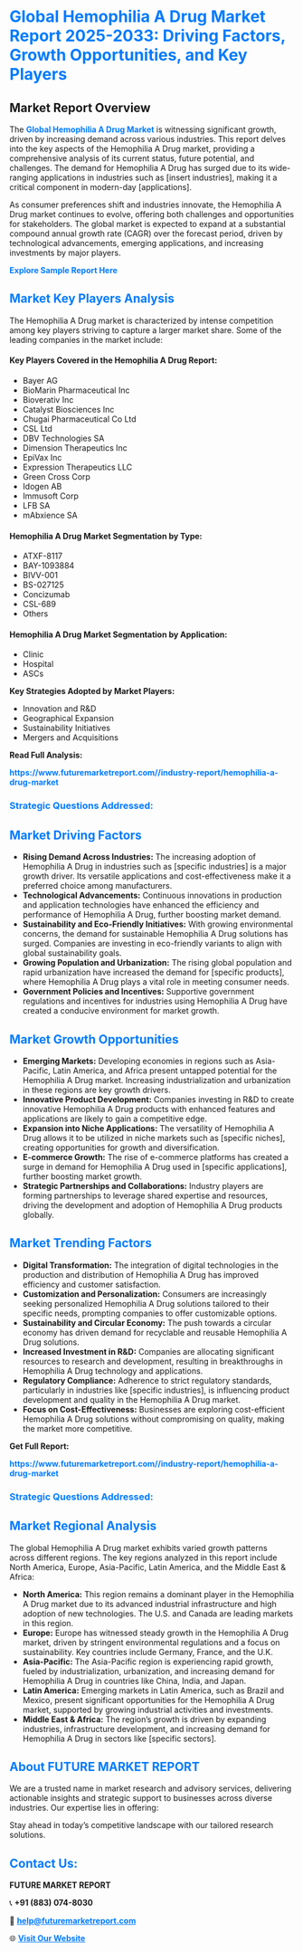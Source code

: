 <h1 style="color: #007BFF;">Global Hemophilia A Drug Market Report 2025-2033: Driving Factors, Growth Opportunities, and Key Players</h1>

<section id="overview">
<h2>Market Report Overview</h2>
<p>The <a href="https://www.futuremarketreport.com//industry-report/hemophilia-a-drug-market" style="color: #007BFF; text-decoration: none;"><strong>Global Hemophilia A Drug Market</strong></a> is witnessing significant growth, driven by increasing demand across various industries. This report delves into the key aspects of the Hemophilia A Drug market, providing a comprehensive analysis of its current status, future potential, and challenges. The demand for Hemophilia A Drug has surged due to its wide-ranging applications in industries such as [insert industries], making it a critical component in modern-day [applications].</p>
<p>As consumer preferences shift and industries innovate, the Hemophilia A Drug market continues to evolve, offering both challenges and opportunities for stakeholders. The global market is expected to expand at a substantial compound annual growth rate (CAGR) over the forecast period, driven by technological advancements, emerging applications, and increasing investments by major players.</p>
</section>

<section id="overview">
<p><a href="https://www.futuremarketreport.com//request-sample/reportId=54554" style="color: #007BFF; text-decoration: none;"><strong>Explore Sample Report Here</strong></a></p>
</section>

<section id="key-players">
<h2 style="color: #007BFF;">Market Key Players Analysis</h2>
<p>The Hemophilia A Drug market is characterized by intense competition among key players striving to capture a larger market share. Some of the leading companies in the market include:</p>
<h4>Key Players Covered in the Hemophilia A Drug Report:</h4>
<ul><li>Bayer AG</li><li>BioMarin Pharmaceutical Inc</li><li>Bioverativ Inc</li><li>Catalyst Biosciences Inc</li><li>Chugai Pharmaceutical Co Ltd</li><li>CSL Ltd</li><li>DBV Technologies SA</li><li>Dimension Therapeutics Inc</li><li>EpiVax Inc</li><li>Expression Therapeutics LLC</li><li>Green Cross Corp</li><li>Idogen AB</li><li>Immusoft Corp</li><li>LFB SA</li><li>mAbxience SA</li></ul>
<h4>Hemophilia A Drug Market Segmentation by Type:</h4>
<ul><li>ATXF-8117</li><li>BAY-1093884</li><li>BIVV-001</li><li>BS-027125</li><li>Concizumab</li><li>CSL-689</li><li>Others</li></ul>

<h4>Hemophilia A Drug Market Segmentation by Application:</h4>
<ul><li>Clinic</li><li>Hospital</li><li>ASCs</li></ul>
<p><strong>Key Strategies Adopted by Market Players:</strong></p>
<ul>
<li>Innovation and R&D</li>
<li>Geographical Expansion</li>
<li>Sustainability Initiatives</li>
<li>Mergers and Acquisitions</li>
</ul>
</section>

<section>
<p><strong>Read Full Analysis: </strong></p><a href="https://www.futuremarketreport.com//industry-report/hemophilia-a-drug-market" style="color: #007BFF; text-decoration: none;"><strong>https://www.futuremarketreport.com//industry-report/hemophilia-a-drug-market</strong></a>
<h3 style="color: #007BFF;">Strategic Questions Addressed:</h3>
</section>

<section id="driving-factors">
<h2 style="color: #007BFF;">Market Driving Factors</h2>
<ul>
<li><strong>Rising Demand Across Industries:</strong> The increasing adoption of Hemophilia A Drug in industries such as [specific industries] is a major growth driver. Its versatile applications and cost-effectiveness make it a preferred choice among manufacturers.</li>
<li><strong>Technological Advancements:</strong> Continuous innovations in production and application technologies have enhanced the efficiency and performance of Hemophilia A Drug, further boosting market demand.</li>
<li><strong>Sustainability and Eco-Friendly Initiatives:</strong> With growing environmental concerns, the demand for sustainable Hemophilia A Drug solutions has surged. Companies are investing in eco-friendly variants to align with global sustainability goals.</li>
<li><strong>Growing Population and Urbanization:</strong> The rising global population and rapid urbanization have increased the demand for [specific products], where Hemophilia A Drug plays a vital role in meeting consumer needs.</li>
<li><strong>Government Policies and Incentives:</strong> Supportive government regulations and incentives for industries using Hemophilia A Drug have created a conducive environment for market growth.</li>
</ul>
</section>

<section id="growth-opportunities">
<h2 style="color: #007BFF;">Market Growth Opportunities</h2>
<ul>
<li><strong>Emerging Markets:</strong> Developing economies in regions such as Asia-Pacific, Latin America, and Africa present untapped potential for the Hemophilia A Drug market. Increasing industrialization and urbanization in these regions are key growth drivers.</li>
<li><strong>Innovative Product Development:</strong> Companies investing in R&D to create innovative Hemophilia A Drug products with enhanced features and applications are likely to gain a competitive edge.</li>
<li><strong>Expansion into Niche Applications:</strong> The versatility of Hemophilia A Drug allows it to be utilized in niche markets such as [specific niches], creating opportunities for growth and diversification.</li>
<li><strong>E-commerce Growth:</strong> The rise of e-commerce platforms has created a surge in demand for Hemophilia A Drug used in [specific applications], further boosting market growth.</li>
<li><strong>Strategic Partnerships and Collaborations:</strong> Industry players are forming partnerships to leverage shared expertise and resources, driving the development and adoption of Hemophilia A Drug products globally.</li>
</ul>
</section>

<section id="trending-factors">
<h2 style="color: #007BFF;">Market Trending Factors</h2>
<ul>
<li><strong>Digital Transformation:</strong> The integration of digital technologies in the production and distribution of Hemophilia A Drug has improved efficiency and customer satisfaction.</li>
<li><strong>Customization and Personalization:</strong> Consumers are increasingly seeking personalized Hemophilia A Drug solutions tailored to their specific needs, prompting companies to offer customizable options.</li>
<li><strong>Sustainability and Circular Economy:</strong> The push towards a circular economy has driven demand for recyclable and reusable Hemophilia A Drug solutions.</li>
<li><strong>Increased Investment in R&D:</strong> Companies are allocating significant resources to research and development, resulting in breakthroughs in Hemophilia A Drug technology and applications.</li>
<li><strong>Regulatory Compliance:</strong> Adherence to strict regulatory standards, particularly in industries like [specific industries], is influencing product development and quality in the Hemophilia A Drug market.</li>
<li><strong>Focus on Cost-Effectiveness:</strong> Businesses are exploring cost-efficient Hemophilia A Drug solutions without compromising on quality, making the market more competitive.</li>
</ul>
</section>

<section>
<p><strong>Get Full Report: </strong></p><a href="https://www.futuremarketreport.com//industry-report/hemophilia-a-drug-market" style="color: #007BFF; text-decoration: none;"><strong>https://www.futuremarketreport.com//industry-report/hemophilia-a-drug-market</strong></a>
<h3 style="color: #007BFF;">Strategic Questions Addressed:</h3>
</section>


<section id="regional-analysis">
<h2 style="color: #007BFF;">Market Regional Analysis</h2>
<p>The global Hemophilia A Drug market exhibits varied growth patterns across different regions. The key regions analyzed in this report include North America, Europe, Asia-Pacific, Latin America, and the Middle East & Africa:</p>
<ul>
<li><strong>North America:</strong> This region remains a dominant player in the Hemophilia A Drug market due to its advanced industrial infrastructure and high adoption of new technologies. The U.S. and Canada are leading markets in this region.</li>
<li><strong>Europe:</strong> Europe has witnessed steady growth in the Hemophilia A Drug market, driven by stringent environmental regulations and a focus on sustainability. Key countries include Germany, France, and the U.K.</li>
<li><strong>Asia-Pacific:</strong> The Asia-Pacific region is experiencing rapid growth, fueled by industrialization, urbanization, and increasing demand for Hemophilia A Drug in countries like China, India, and Japan.</li>
<li><strong>Latin America:</strong> Emerging markets in Latin America, such as Brazil and Mexico, present significant opportunities for the Hemophilia A Drug market, supported by growing industrial activities and investments.</li>
<li><strong>Middle East & Africa:</strong> The region’s growth is driven by expanding industries, infrastructure development, and increasing demand for Hemophilia A Drug in sectors like [specific sectors].</li>
</ul>
</section>

<footer>
<h2 style="color: #007BFF;">About FUTURE MARKET REPORT</h2>
<p>We are a trusted name in market research and advisory services, delivering actionable insights and strategic support to businesses across diverse industries. Our expertise lies in offering:</p>

<p>Stay ahead in today’s competitive landscape with our tailored research solutions.</p>

<h2 style="color: #007BFF;">Contact Us:</h2>
<p><strong>FUTURE MARKET REPORT</strong></p>
<p>📞 <strong>+91 (883) 074-8030</strong></p>
<p>📧 <strong><a href="mailto:help@futuremarketreport.com" style="color: #007BFF;">help@futuremarketreport.com</a></strong></p>
<p>🌐 <strong><a href="https://www.futuremarketreport.com/" style="color: #007BFF;">Visit Our Website</a></strong></p>
</footer>